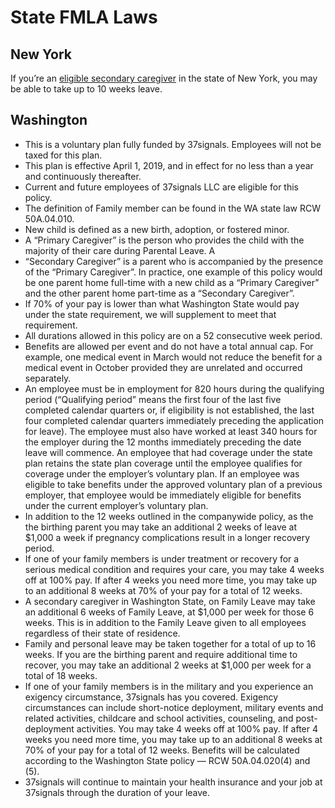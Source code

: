 # State FMLA Laws

## New York

If you’re an [eligible secondary caregiver](https://www.nysenate.gov/legislation/laws/WKC/201) in the state of New York, you may be able to take up to 10 weeks leave.

## Washington

- This is a voluntary plan fully funded by 37signals. Employees will not be taxed for this plan.
- This plan is effective April 1, 2019, and in effect for no less than a year and continuously thereafter.
- Current and future employees of 37signals LLC are eligible for this policy.
- The definition of Family member can be found in the WA state law RCW 50A.04.010.
- New child is defined as a new birth, adoption, or fostered minor.
- A “Primary Caregiver” is the person who provides the child with the majority of their care during Parental Leave. A
- “Secondary Caregiver” is a parent who is accompanied by the presence of the “Primary Caregiver”. In practice, one example of this policy would be one parent home full-time with a new child as a “Primary Caregiver” and the other parent home part-time as a “Secondary Caregiver”.
- If 70% of your pay is lower than what Washington State would pay under the state requirement, we will supplement to meet that requirement.
- All durations allowed in this policy are on a 52 consecutive week period.
- Benefits are allowed per event and do not have a total annual cap. For example, one medical event in March would not reduce the benefit for a medical event in October provided they are unrelated and occurred separately.
- An employee must be in employment for 820 hours during the qualifying period (“Qualifying period” means the first four of the last five completed calendar quarters or, if eligibility is not established, the last four completed calendar quarters immediately preceding the application for leave). The employee must also have worked at least 340 hours for the employer during the 12 months immediately preceding the date leave will commence. An employee that had coverage under the state plan retains the state plan coverage until the employee qualifies for coverage under the employer’s voluntary plan. If an employee was eligible to take benefits under the approved voluntary plan of a previous employer, that employee would be immediately eligible for benefits under the current employer’s voluntary plan.
- In addition to the 12 weeks outlined in the companywide policy, as the the birthing parent you may take an additional 2 weeks of leave at $1,000 a week if pregnancy complications result in a longer recovery period.
- If one of your family members is under treatment or recovery for a serious medical condition and requires your care, you may take 4 weeks off at 100% pay. If after 4 weeks you need more time, you may take up to an additional 8 weeks at 70% of your pay for a total of 12 weeks.
- A secondary caregiver in Washington State, on Family Leave may take an additional 6 weeks of Family Leave, at $1,000 per week for those 6 weeks. This is in addition to the Family Leave given to all employees regardless of their state of residence.
- Family and personal leave may be taken together for a total of up to 16 weeks. If you are the birthing parent and require additional time to recover, you may take an additional 2 weeks at $1,000 per week for a total of 18 weeks.
- If one of your family members is in the military and you experience an exigency circumstance, 37signals has you covered. Exigency circumstances can include short-notice deployment, military events and related activities, childcare and school activities, counseling, and post- deployment activities. You may take 4 weeks off at 100% pay. If after 4 weeks you need more time, you may take up to an additional 8 weeks at 70% of your pay for a total of 12 weeks. Benefits will be calculated according to the Washington State policy — RCW 50A.04.020(4) and (5).
- 37signals will continue to maintain your health insurance and your job at 37signals through the duration of your leave.
